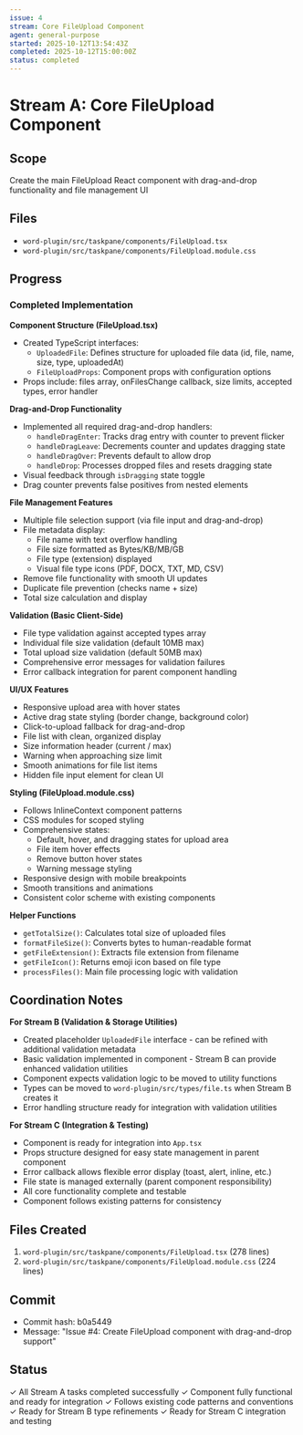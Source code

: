 ```yaml
---
issue: 4
stream: Core FileUpload Component
agent: general-purpose
started: 2025-10-12T13:54:43Z
completed: 2025-10-12T15:00:00Z
status: completed
---
```


# Stream A: Core FileUpload Component

## Scope
Create the main FileUpload React component with drag-and-drop functionality and file management UI

## Files
- `word-plugin/src/taskpane/components/FileUpload.tsx`
- `word-plugin/src/taskpane/components/FileUpload.module.css`

## Progress

### Completed Implementation

**Component Structure (FileUpload.tsx)**
- Created TypeScript interfaces:
  - `UploadedFile`: Defines structure for uploaded file data (id, file, name, size, type, uploadedAt)
  - `FileUploadProps`: Component props with configuration options
- Props include: files array, onFilesChange callback, size limits, accepted types, error handler

**Drag-and-Drop Functionality**
- Implemented all required drag-and-drop handlers:
  - `handleDragEnter`: Tracks drag entry with counter to prevent flicker
  - `handleDragLeave`: Decrements counter and updates dragging state
  - `handleDragOver`: Prevents default to allow drop
  - `handleDrop`: Processes dropped files and resets dragging state
- Visual feedback through `isDragging` state toggle
- Drag counter prevents false positives from nested elements

**File Management Features**
- Multiple file selection support (via file input and drag-and-drop)
- File metadata display:
  - File name with text overflow handling
  - File size formatted as Bytes/KB/MB/GB
  - File type (extension) displayed
  - Visual file type icons (PDF, DOCX, TXT, MD, CSV)
- Remove file functionality with smooth UI updates
- Duplicate file prevention (checks name + size)
- Total size calculation and display

**Validation (Basic Client-Side)**
- File type validation against accepted types array
- Individual file size validation (default 10MB max)
- Total upload size validation (default 50MB max)
- Comprehensive error messages for validation failures
- Error callback integration for parent component handling

**UI/UX Features**
- Responsive upload area with hover states
- Active drag state styling (border change, background color)
- Click-to-upload fallback for drag-and-drop
- File list with clean, organized display
- Size information header (current / max)
- Warning when approaching size limit
- Smooth animations for file list items
- Hidden file input element for clean UI

**Styling (FileUpload.module.css)**
- Follows InlineContext component patterns
- CSS modules for scoped styling
- Comprehensive states:
  - Default, hover, and dragging states for upload area
  - File item hover effects
  - Remove button hover states
  - Warning message styling
- Responsive design with mobile breakpoints
- Smooth transitions and animations
- Consistent color scheme with existing components

**Helper Functions**
- `getTotalSize()`: Calculates total size of uploaded files
- `formatFileSize()`: Converts bytes to human-readable format
- `getFileExtension()`: Extracts file extension from filename
- `getFileIcon()`: Returns emoji icon based on file type
- `processFiles()`: Main file processing logic with validation

## Coordination Notes

**For Stream B (Validation & Storage Utilities)**
- Created placeholder `UploadedFile` interface - can be refined with additional validation metadata
- Basic validation implemented in component - Stream B can provide enhanced validation utilities
- Component expects validation logic to be moved to utility functions
- Types can be moved to `word-plugin/src/types/file.ts` when Stream B creates it
- Error handling structure ready for integration with validation utilities

**For Stream C (Integration & Testing)**
- Component is ready for integration into `App.tsx`
- Props structure designed for easy state management in parent component
- Error callback allows flexible error display (toast, alert, inline, etc.)
- File state is managed externally (parent component responsibility)
- All core functionality complete and testable
- Component follows existing patterns for consistency

## Files Created
1. `word-plugin/src/taskpane/components/FileUpload.tsx` (278 lines)
2. `word-plugin/src/taskpane/components/FileUpload.module.css` (224 lines)

## Commit
- Commit hash: b0a5449
- Message: "Issue #4: Create FileUpload component with drag-and-drop support"

## Status
✓ All Stream A tasks completed successfully
✓ Component fully functional and ready for integration
✓ Follows existing code patterns and conventions
✓ Ready for Stream B type refinements
✓ Ready for Stream C integration and testing
